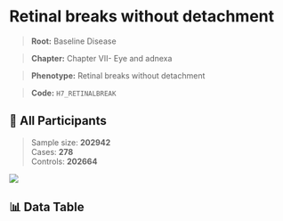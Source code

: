 # Retinal breaks without detachment

> **Root:** Baseline Disease  

> **Chapter:** Chapter VII- Eye and adnexa  

> **Phenotype:** Retinal breaks without detachment  

> **Code:** `H7_RETINALBREAK`

## 🧪 All Participants  
> Sample size: **202942**  
> Cases: **278**  
> Controls: **202664**
<img src="/Sensitive/Figures/ALL/Baseline/H7_RETINALBREAK.png"/>

## 📊 Data Table
<CsvTableMRF src="/Sensitive/Data/ALL/Baseline/LG_H7_RETINALBREAK.csv"/>

